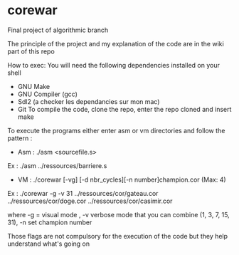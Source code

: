 # corewar
Final project of algorithmic branch

The principle of the project and my explanation of the code are in the wiki part of this repo 

How to exec:
You will need the following dependencies installed on your shell 
- GNU Make
- GNU Compiler (gcc)
- Sdl2 (a checker les dependancies sur mon mac)
- Git
To compile the code, clone the repo, enter the repo cloned and insert make

To execute the programs either enter asm or vm directories and follow the pattern :
- Asm : ./asm <sourcefile.s>
 
 Ex : ./asm ../ressources/barriere.s

- VM : ./corewar [-vg] [-d nbr_cycles][-n number]champion.cor (Max: 4) 

Ex : ./corewar -g -v 31 ../ressources/cor/gateau.cor ../ressources/cor/doge.cor ../ressources/cor/casimir.cor

where -g = visual mode , -v verbose mode that you can combine (1, 3, 7, 15, 31), -n set champion number

Those flags are not compulsory for the execution of the code but they help understand what's going on

